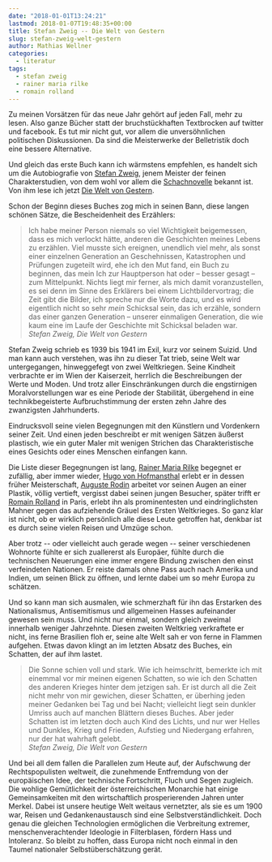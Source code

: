 ```yaml
---
date: "2018-01-01T13:24:21"
lastmod: 2018-01-07T19:48:35+00:00
title: Stefan Zweig -- Die Welt von Gestern
slug: stefan-zweig-welt-gestern
author: Mathias Wellner
categories:
  - literatur
tags:
  - stefan zweig
  - rainer maria rilke
  - romain rolland
---
```

Zu meinen Vorsätzen für das neue Jahr gehört auf jeden Fall, mehr zu lesen. Also ganze Bücher statt der bruchstückhaften Textbrocken auf twitter und facebook. Es tut mir nicht gut, vor allem die unversöhnlichen politischen Diskussionen. Da sind die Meisterwerke der Belletristik doch eine bessere Alternative.
<!--more-->

Und gleich das erste Buch kann ich wärmstens empfehlen, es handelt sich um die Autobiografie von [Stefan Zweig](https://de.wikipedia.org/wiki/Stefan_Zweig), jenem Meister der feinen Charakterstudien, von dem wohl vor allem die [Schachnovelle](https://de.wikipedia.org/wiki/Schachnovelle) bekannt ist. Von ihm lese ich jetzt [Die Welt von Gestern](https://de.wikipedia.org/wiki/Die_Welt_von_Gestern).

Schon der Beginn dieses Buches zog mich in seinen Bann, diese langen schönen Sätze, die Bescheidenheit des Erzählers:

<blockquote class="blockquote">
  Ich habe meiner Person niemals so viel Wichtigkeit beigemessen, dass es mich verlockt hätte, anderen die Geschichten meines Lebens zu erzählen. Viel musste sich ereignen, unendlich viel mehr, als sonst einer einzelnen Generation an Geschehnissen, Katastrophen und Prüfungen zugeteilt wird, ehe ich den Mut fand, ein Buch zu beginnen, das mein Ich zur Hauptperson hat oder &ndash; besser gesagt &ndash; zum Mittelpunkt. Nichts liegt mir ferner, als mich damit voranzustellen, es sei denn im Sinne des Erklärers bei einem Lichtbildervortrag; die Zeit gibt die Bilder, ich spreche nur die Worte dazu, und es wird eigentlich nicht so sehr <em>mein</em> Schicksal sein, das ich erzähle, sondern das einer ganzen Generation &ndash; unserer einmaligen Generation, die wie kaum eine im Laufe der Geschichte mit Schicksal beladen war.
  <footer class="blockquote-footer"><cite>Stefan Zweig, Die Welt von Gestern</cite></footer>
</blockquote>

Stefan Zweig schrieb es 1939 bis 1941 im Exil, kurz vor seinem Suizid. Und man kann auch verstehen, was ihn zu dieser Tat trieb, seine Welt war untergegangen, hinweggefegt von zwei Weltkriegen. Seine Kindheit verbrachte er im Wien der Kaiserzeit, herrlich die Beschreibungen der Werte und Moden. Und trotz aller Einschränkungen durch die engstirnigen Moralvorstellungen war es eine Periode der Stabilität, übergehend in eine technikbegeisterte Aufbruchstimmung der ersten zehn Jahre des zwanzigsten Jahrhunderts. 

Eindrucksvoll seine vielen Begegnungen mit den Künstlern und Vordenkern seiner Zeit. Und einen jeden beschreibt er mit wenigen Sätzen äußerst plastisch, wie ein guter Maler mit wenigen Strichen das Charakteristische eines Gesichts oder eines Menschen einfangen kann. 

Die Liste dieser Begegnungen ist lang, [Rainer Maria Rilke](https://de.wikipedia.org/wiki/Rainer_Maria_Rilke) begegnet er zufällig, aber immer wieder, [Hugo von Hofmansthal](https://de.wikipedia.org/wiki/Hugo_von_Hofmannsthal) erlebt er in dessen früher Meisterschaft, [Auguste Rodin](https://de.wikipedia.org/wiki/Auguste_Rodin) arbeitet vor seinen Augen an einer Plastik, völlig vertieft, vergisst dabei seinen jungen Besucher, später trifft er [Romain Rolland](https://de.wikipedia.org/wiki/Romain_Rolland) in Paris, erlebt ihn als prominentesten und eindringlichsten Mahner gegen das aufziehende Gräuel des Ersten Weltkrieges. So ganz klar ist nicht, ob er wirklich persönlich alle diese Leute getroffen hat, denkbar ist es durch seine vielen Reisen und Umzüge schon.

Aber trotz -- oder vielleicht auch gerade wegen -- seiner verschiedenen Wohnorte fühlte er sich  zuallererst als Europäer, fühlte durch die technischen Neuerungen eine immer engere Bindung zwischen den einst verfeindeten Nationen. Er reiste damals ohne Pass auch nach Amerika und Indien, um seinen Blick zu öffnen, und lernte dabei um so mehr Europa zu schätzen. 

Und so kann man sich ausmalen, wie schmerzhaft für ihn das Erstarken des Nationalismus, Antisemitismus und allgemeinen Hasses aufeinander gewesen sein muss. Und nicht nur einmal, sondern gleich zweimal innerhalb weniger Jahrzehnte. Diesen zweiten Weltkrieg verkraftete er nicht, ins ferne Brasilien floh er, seine alte Welt sah er von ferne in Flammen aufgehen. Etwas davon klingt an im letzten Absatz des Buches, ein Schatten, der auf ihm lastet.

<blockquote class="blockquote">
  Die Sonne schien voll und stark. Wie ich heimschritt, bemerkte ich mit einemmal vor mir meinen eigenen Schatten, so wie ich den Schatten des anderen Krieges hinter dem jetzigen sah. Er ist durch all die Zeit nicht mehr von mir gewichen, dieser Schatten, er überhing jeden meiner Gedanken bei Tag und bei Nacht; vielleicht liegt sein dunkler Umriss auch auf manchen Blättern dieses Buches. Aber jeder Schatten ist im letzten doch auch Kind des Lichts, und nur wer Helles und Dunkles, Krieg und Frieden, Aufstieg und Niedergang erfahren, nur der hat wahrhaft gelebt.
  <footer class="blockquote-footer"><cite>Stefan Zweig, Die Welt von Gestern</cite></footer>
</blockquote>

Und bei all dem fallen die Parallelen zum Heute auf, der Aufschwung der Rechtspopulisten weltweit, die zunehmende Entfremdung von der europäischen Idee, der technische Fortschritt, Fluch und Segen zugleich. Die wohlige Gemütlichkeit der österreichischen Monarchie hat einige Gemeinsamkeiten mit den wirtschaftlich prosperierenden Jahren unter Merkel. Dabei ist unsere heutige Welt weitaus vernetzter, als sie es um 1900 war, Reisen und Gedankenaustausch sind eine Selbstverständlichkeit. Doch genau die gleichen Technologien ermöglichen die Verbreitung extremer, menschenverachtender Ideologie in Filterblasen, fördern Hass und Intoleranz. So bleibt zu hoffen, dass Europa nicht noch einmal in den Taumel nationaler Selbstüberschätzung gerät. 

